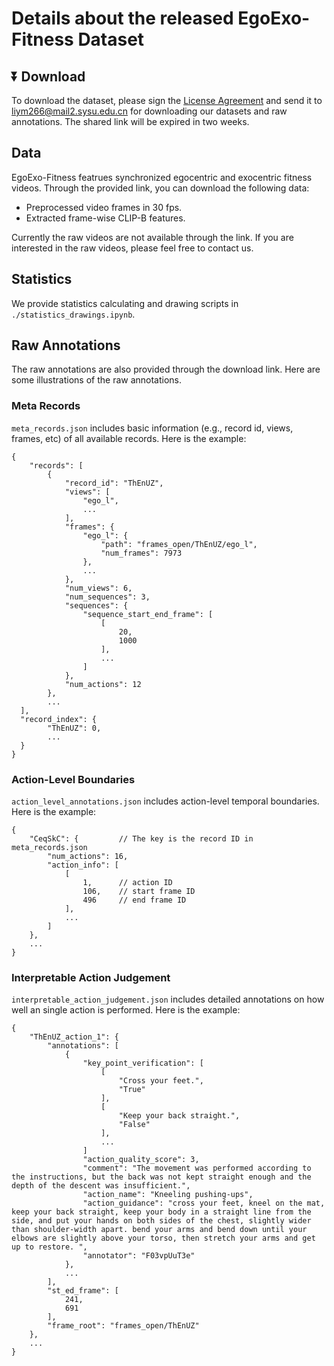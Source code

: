 # Details about the released EgoExo-Fitness Dataset

## ⏬ Download
To download the dataset, please sign the [License Agreement](../License_Agreement.pdf) and send it to liym266@mail2.sysu.edu.cn for downloading our datasets and raw annotations. The shared link will be expired in two weeks.

## Data 
EgoExo-Fitness featrues synchronized egocentric and exocentric fitness videos. Through the provided link, you can download the following data:
- Preprocessed video frames in 30 fps.
- Extracted frame-wise CLIP-B features.

Currently the raw videos are not available through the link. If you are interested in the raw videos, please feel free to contact us.

## Statistics
We provide statistics calculating and drawing scripts in `./statistics_drawings.ipynb`.

## Raw Annotations
The raw annotations are also provided through the download link. Here are some illustrations of the raw annotations.

### Meta Records
`meta_records.json` includes basic information (e.g., record id, views, frames, etc) of all available records. Here is the example:

```
{
    "records": [
        {
            "record_id": "ThEnUZ",
            "views": [
                "ego_l",
                ...
            ],
            "frames": {
                "ego_l": {
                    "path": "frames_open/ThEnUZ/ego_l",
                    "num_frames": 7973
                },
                ...
            },
            "num_views": 6,
            "num_sequences": 3,
            "sequences": {
                "sequence_start_end_frame": [
                    [
                        20,
                        1000
                    ],
                    ...
                ]
            },
            "num_actions": 12
        },
        ...
  ],
  "record_index": {
        "ThEnUZ": 0,
        ...
  }
}
```

### Action-Level Boundaries
`action_level_annotations.json` includes action-level temporal boundaries. Here is the example:
```
{
    "CeqSkC": {         // The key is the record ID in meta_records.json
        "num_actions": 16,
        "action_info": [
            [
                1,      // action ID
                106,    // start frame ID
                496     // end frame ID
            ],
            ...
        ]
    },
    ...
}
```

### Interpretable Action Judgement
`interpretable_action_judgement.json` includes detailed annotations on how well an single action is performed. Here is the example:
```
{
    "ThEnUZ_action_1": {
        "annotations": [
            {
                "key_point_verification": [
                    [
                        "Cross your feet.",
                        "True"
                    ],
                    [
                        "Keep your back straight.",
                        "False"
                    ],
                    ...
                ]
                "action_quality_score": 3,
                "comment": "The movement was performed according to the instructions, but the back was not kept straight enough and the depth of the descent was insufficient.",
                "action_name": "Kneeling pushing-ups",
                "action_guidance": "cross your feet, kneel on the mat, keep your back straight, keep your body in a straight line from the side, and put your hands on both sides of the chest, slightly wider than shoulder-width apart. bend your arms and bend down until your elbows are slightly above your torso, then stretch your arms and get up to restore. ",
                "annotator": "F03vpUuT3e"
            },
            ...
        ],
        "st_ed_frame": [
            241,
            691
        ],
        "frame_root": "frames_open/ThEnUZ"
    },
    ...
}
```
